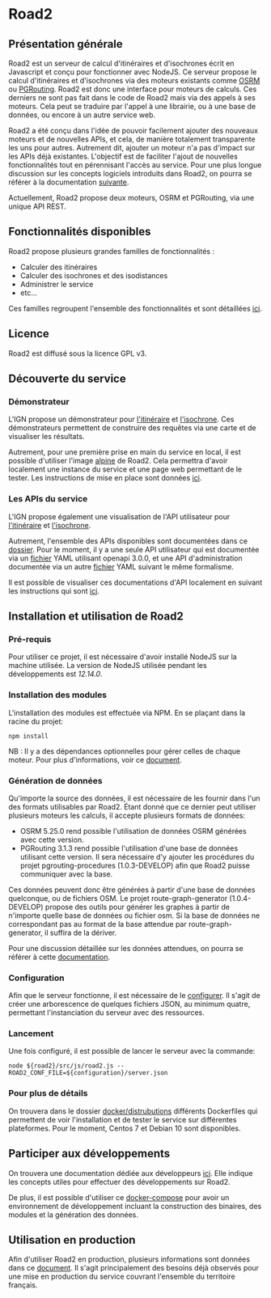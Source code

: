 # Road2

## Présentation générale 

Road2 est un serveur de calcul d'itinéraires et d'isochrones écrit en Javascript et conçu pour fonctionner avec NodeJS. Ce serveur propose le calcul d'itinéraires et d'isochrones via des moteurs existants comme [OSRM](https://github.com/Project-OSRM/osrm-backend) ou [PGRouting](https://pgrouting.org/). Road2 est donc une interface pour moteurs de calculs. Ces derniers ne sont pas fait dans le code de Road2 mais via des appels à ses moteurs. Cela peut se traduire par l'appel à une librairie, ou à une base de données, ou encore à un autre service web. 

Road2 a été conçu dans l'idée de pouvoir facilement ajouter des nouveaux moteurs et de nouvelles APIs, et cela, de manière totalement transparente les uns pour autres. Autrement dit, ajouter un moteur n'a pas d'impact sur les APIs déjà existantes. L'objectif est de faciliter l'ajout de nouvelles fonctionnalités tout en pérennisant l'accès au service. Pour une plus longue discussion sur les concepts logiciels introduits dans Road2, on pourra se référer à la documentation [suivante](./documentation/developers/concepts.md).

Actuellement, Road2 propose deux moteurs, OSRM et PGRouting, via une unique API REST. 

## Fonctionnalités disponibles 

Road2 propose plusieurs grandes familles de fonctionnalités : 
- Calculer des itinéraires
- Calculer des isochrones et des isodistances 
- Administrer le service 
- etc... 

Ces familles regroupent l'ensemble des fonctionnalités et sont détaillées [ici](./documentation/developers/functionnalities.md).

## Licence 

Road2 est diffusé sous la licence GPL v3. 

## Découverte du service

### Démonstrateur 

L'IGN propose un démonstrateur pour [l'itinéraire](https://geoservices.ign.fr/documentation/services_betas/itineraires.html) et [l'isochrone](https://geoservices.ign.fr/documentation/services_betas/isochrones.html). Ces démonstrateurs permettent de construire des requêtes via une carte et de visualiser les résultats. 

Autrement, pour une première prise en main du service en local, il est possible d'utiliser l'image [alpine](./docker/demonstration/Dockerfile) de Road2. Cela permettra d'avoir localement une instance du service et une page web permettant de le tester. Les instructions de mise en place sont données [ici](./docker/demonstration/readme.md). 

### Les APIs du service 

L'IGN propose également une visualisation de l'API utilisateur pour [l'itinéraire](https://geoservices.ign.fr/documentation/services_betas/swagger-itineraire.html) et [l'isochrone](https://geoservices.ign.fr/documentation/services_betas/swagger-isochrones.html). 

Autrement, l'ensemble des APIs disponibles sont documentées dans ce [dossier](./documentation/apis/). Pour le moment, il y a une seule API utilisateur qui est documentée via un [fichier](./documentation/apis/simple/1.0.0/api.yaml) YAML utilisant openapi 3.0.0, et une API d'administration documentée via un autre [fichier](./documentation/apis/admin/1.0.0/api.yaml) YAML suivant le même formalisme. 

Il est possible de visualiser ces documentations d'API localement en suivant les instructions qui sont [ici](./docker/demonstration/readme.md). 

## Installation et utilisation de Road2 

### Pré-requis

Pour utiliser ce projet, il est nécessaire d'avoir installé NodeJS sur la machine utilisée. La version de NodeJS utilisée pendant les développements est *12.14.0*. 

### Installation des modules

L'installation des modules est effectuée via NPM. En se plaçant dans la racine du projet:
```
npm install
```

NB : Il y a des dépendances optionnelles pour gérer celles de chaque moteur. Pour plus d'informations, voir ce [document](./documentation/production/readme.md).

### Génération de données  

Qu'importe la source des données, il est nécessaire de les fournir dans l'un des formats utilisables par Road2. Étant donné que ce dernier peut utiliser plusieurs moteurs les calculs, il accepte plusieurs formats de données:
- OSRM 5.25.0 rend possible l'utilisation de données OSRM générées avec cette version. 
- PGRouting 3.1.3 rend possible l'utilisation d'une base de données utilisant cette version. Il sera nécessaire d'y ajouter les procédures du projet pgrouting-procedures (1.0.3-DEVELOP) afin que Road2 puisse communiquer avec la base. 

Ces données peuvent donc être générées à partir d'une base de données quelconque, ou de fichiers OSM. Le projet route-graph-generator (1.0.4-DEVELOP) propose des outils pour générer les graphes à partir de n'importe quelle base de données ou fichier osm. Si la base de données ne correspondant pas au format de la base attendue par route-graph-generator, il suffira de la dériver. 

Pour une discussion détaillée sur les données attendues, on pourra se référer à cette [documentation](./documentation/data/readme.md). 

### Configuration

Afin que le serveur fonctionne, il est nécessaire de le [configurer](./documentation/configuration/readme.md). Il s'agit de créer une arborescence de quelques fichiers JSON, au minimum quatre, permettant l'instanciation du serveur avec des ressources. 

### Lancement 

Une fois configuré, il est possible de lancer le serveur avec la commande: 
```
node ${road2}/src/js/road2.js --ROAD2_CONF_FILE=${configuration}/server.json
```

### Pour plus de détails

On trouvera dans le dossier [docker/distrubutions](./docker/distributions) différents Dockerfiles qui permettent de voir l'installation et de tester le service sur différentes plateformes. Pour le moment, Centos 7 et Debian 10 sont disponibles. 

## Participer aux développements 

On trouvera une documentation dédiée aux développeurs [ici](./documentation/developers/readme.md). Elle indique les concepts utiles pour effectuer des développements sur Road2. 

De plus, il est possible d'utiliser ce [docker-compose](./docker/dev/readme.md) pour avoir un environnement de développement incluant la construction des binaires, des modules et la génération des données. 

## Utilisation en production

Afin d'utiliser Road2 en production, plusieurs informations sont données dans ce [document](./documentation/production/readme.md). Il s'agit principalement des besoins déjà observés pour une mise en production du service couvrant l'ensemble du territoire français. 
